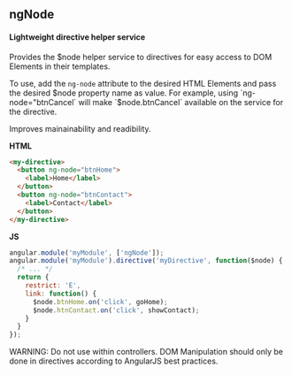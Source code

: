 ## ngNode
#### Lightweight directive helper service


Provides the $node helper service to directives for easy access to DOM Elements in their templates.

To use, add the `ng-node` attribute to the desired HTML Elements and pass the desired $node property name as value.
For example, using `ng-node="btnCancel` will make `$node.btnCancel` available on the service for the directive.

Improves mainainability and readibility.

__HTML__

```html
<my-directive>
  <button ng-node="btnHome">
    <label>Home</label>
  </button>
  <button ng-node="btnContact">
    <label>Contact</label>
  </button>
</my-directive>
```

__JS__

```js
angular.module('myModule', ['ngNode']);
angular.module('myModule').directive('myDirective', function($node) {
  /* ... */
  return {
    restrict: 'E',
    link: function() {
      $node.btnHome.on('click', goHome);
      $node.htnContact.on('click', showContact);
    }
  }
});
```

WARNING: Do not use within controllers. DOM Manipulation should only be done in directives according to AngularJS best practices.
